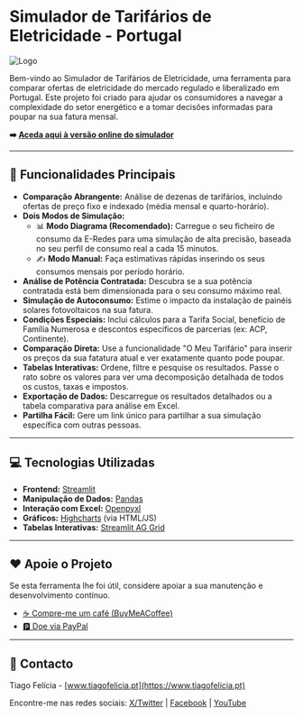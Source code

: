 # Simulador de Tarifários de Eletricidade - Portugal

![Logo](https://raw.githubusercontent.com/tiagofelicia/simulador-tarifarios-eletricidade/refs/heads/main/Logo_Tiago_Felicia.png)

Bem-vindo ao Simulador de Tarifários de Eletricidade, uma ferramenta para comparar ofertas de eletricidade do mercado regulado e liberalizado em Portugal. Este projeto foi criado para ajudar os consumidores a navegar a complexidade do setor energético e a tomar decisões informadas para poupar na sua fatura mensal.

**➡️ [Aceda aqui à versão online do simulador](https://www.tiagofelicia.pt/eletricidade-tiagofelicia.html)**

---

## 🚀 Funcionalidades Principais

* **Comparação Abrangente:** Análise de dezenas de tarifários, incluindo ofertas de preço fixo e indexado (média mensal e quarto-horário).
* **Dois Modos de Simulação:**
    * 📊 **Modo Diagrama (Recomendado):** Carregue o seu ficheiro de consumo da E-Redes para uma simulação de alta precisão, baseada no seu perfil de consumo real a cada 15 minutos.
    * ✍️ **Modo Manual:** Faça estimativas rápidas inserindo os seus consumos mensais por período horário.
* **Análise de Potência Contratada:** Descubra se a sua potência contratada está bem dimensionada para o seu consumo máximo real.
* **Simulação de Autoconsumo:** Estime o impacto da instalação de painéis solares fotovoltaicos na sua fatura.
* **Condições Especiais:** Inclui cálculos para a Tarifa Social, benefício de Família Numerosa e descontos específicos de parcerias (ex: ACP, Continente).
* **Comparação Direta:** Use a funcionalidade "O Meu Tarifário" para inserir os preços da sua fatatura atual e ver exatamente quanto pode poupar.
* **Tabelas Interativas:** Ordene, filtre e pesquise os resultados. Passe o rato sobre os valores para ver uma decomposição detalhada de todos os custos, taxas e impostos.
* **Exportação de Dados:** Descarregue os resultados detalhados ou a tabela comparativa para análise em Excel.
* **Partilha Fácil:** Gere um link único para partilhar a sua simulação específica com outras pessoas.

---

## 💻 Tecnologias Utilizadas

* **Frontend:** [Streamlit](https://streamlit.io/)
* **Manipulação de Dados:** [Pandas](https://pandas.pydata.org/)
* **Interação com Excel:** [Openpyxl](https://openpyxl.readthedocs.io/)
* **Gráficos:** [Highcharts](https://www.highcharts.com/) (via HTML/JS)
* **Tabelas Interativas:** [Streamlit AG Grid](https://github.com/PablocFonseca/streamlit-aggrid)

---

## ❤️ Apoie o Projeto

Se esta ferramenta lhe foi útil, considere apoiar a sua manutenção e desenvolvimento contínuo.

* [☕ Compre-me um café (BuyMeACoffee)](https://buymeacoffee.com/tiagofelicia)
* [🅿️ Doe via PayPal](https://www.paypal.com/donate?hosted_button_id=W6KZHVL53VFJC)

---

## 📧 Contacto

Tiago Felícia - [www.tiagofelicia.pt](https://www.tiagofelicia.pt)

Encontre-me nas redes sociais: [X/Twitter](https://x.com/tiagofelicia) | [Facebook](https://www.facebook.com/profile.php?id=61555007360529) | [YouTube](https://youtube.com/@tiagofelicia)
